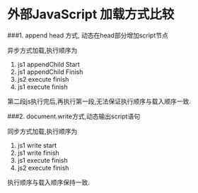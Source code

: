 # 外部JavaScript 加载方式比较
###1.  append head 方式, 动态在head部分增加script节点

异步方式加载,执行顺序为

1. js1 appendChild Start
2. js1 appendChild Finish
3. js2 execute finish
4. js1 execute finish

第二段js执行完后,再执行第一段,无法保证执行顺序与载入顺序一致.

###2. document.write方式,动态输出script语句

同步方式加载,执行顺序为

1. js1 write start
2. js1 write finish
3. js1 execute finish
4. js2 execute finish

执行顺序与载入顺序保持一致.


